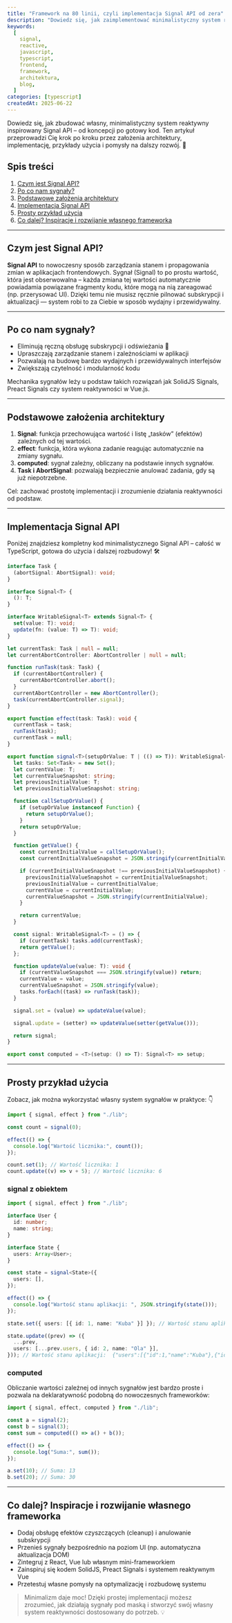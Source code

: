 ```yaml
---
title: "Framework na 80 linii, czyli implementacja Signal API od zera"
description: "Dowiedz się, jak zaimplementować minimalistyczny system reaktywny (Signal API) w JavaScript/TypeScript w mniej niż 80 liniach kodu. Praktyczny przewodnik krok po kroku."
keywords:
  [
    signal,
    reactive,
    javascript,
    typescript,
    frontend,
    framework,
    architektura,
    blog,
  ]
categories: [typescript]
createdAt: 2025-06-22
---
```


Dowiedz się, jak zbudować własny, minimalistyczny system reaktywny inspirowany Signal API – od koncepcji po gotowy kod. Ten artykuł przeprowadzi Cię krok po kroku przez założenia architektury, implementację, przykłady użycia i pomysły na dalszy rozwój. 🚦

## Spis treści

1. [Czym jest Signal API?](#czym-jest-signal-api)
2. [Po co nam sygnały?](#po-co-nam-sygnały)
3. [Podstawowe założenia architektury](#podstawowe-założenia-architektury)
4. [Implementacja Signal API](#implementacja-signal-api)
5. [Prosty przykład użycia](#prosty-przykład-użycia)
6. [Co dalej? Inspiracje i rozwijanie własnego frameworka](#co-dalej-inspiracje-i-rozwijanie-własnego-frameworka)

---

## Czym jest Signal API?

**Signal API** to nowoczesny sposób zarządzania stanem i propagowania zmian w aplikacjach frontendowych. Sygnał (Signal) to po prostu wartość, która jest obserwowalna – każda zmiana tej wartości automatycznie powiadamia powiązane fragmenty kodu, które mogą na nią zareagować (np. przerysować UI). Dzięki temu nie musisz ręcznie pilnować subskrypcji i aktualizacji — system robi to za Ciebie w sposób wydajny i przewidywalny.

---

## Po co nam sygnały?

- Eliminują ręczną obsługę subskrypcji i odświeżania 🔄
- Upraszczają zarządzanie stanem i zależnościami w aplikacji
- Pozwalają na budowę bardzo wydajnych i przewidywalnych interfejsów
- Zwiększają czytelność i modularność kodu

Mechanika sygnałów leży u podstaw takich rozwiązań jak SolidJS Signals, Preact Signals czy system reaktywności w Vue.js.

---

## Podstawowe założenia architektury

1. **Signal**: funkcja przechowująca wartość i listę „tasków” (efektów) zależnych od tej wartości.
2. **effect**: funkcja, która wykona zadanie reagując automatycznie na zmiany sygnału.
3. **computed**: sygnał zależny, obliczany na podstawie innych sygnałów.
4. **Task i AbortSignal**: pozwalają bezpiecznie anulować zadania, gdy są już niepotrzebne.

Cel: zachować prostotę implementacji i zrozumienie działania reaktywności od podstaw.

---

## Implementacja Signal API

Poniżej znajdziesz kompletny kod minimalistycznego Signal API – całość w TypeScript, gotowa do użycia i dalszej rozbudowy! 🛠️

```typescript
interface Task {
  (abortSignal: AbortSignal): void;
}

interface Signal<T> {
  (): T;
}

interface WritableSignal<T> extends Signal<T> {
  set(value: T): void;
  update(fn: (value: T) => T): void;
}

let currentTask: Task | null = null;
let currentAbortController: AbortController | null = null;

function runTask(task: Task) {
  if (currentAbortController) {
    currentAbortController.abort();
  }
  currentAbortController = new AbortController();
  task(currentAbortController.signal);
}

export function effect(task: Task): void {
  currentTask = task;
  runTask(task);
  currentTask = null;
}

export function signal<T>(setupOrValue: T | (() => T)): WritableSignal<T> {
  let tasks: Set<Task> = new Set();
  let currentValue: T;
  let currentValueSnapshot: string;
  let previousInitialValue: T;
  let previousInitialValueSnapshot: string;

  function callSetupOrValue() {
    if (setupOrValue instanceof Function) {
      return setupOrValue();
    }
    return setupOrValue;
  }

  function getValue() {
    const currentInitialValue = callSetupOrValue();
    const currentInitialValueSnapshot = JSON.stringify(currentInitialValue);

    if (currentInitialValueSnapshot !== previousInitialValueSnapshot) {
      previousInitialValueSnapshot = currentInitialValueSnapshot;
      previousInitialValue = currentInitialValue;
      currentValue = currentInitialValue;
      currentValueSnapshot = JSON.stringify(currentInitialValue);
    }

    return currentValue;
  }

  const signal: WritableSignal<T> = () => {
    if (currentTask) tasks.add(currentTask);
    return getValue();
  };

  function updateValue(value: T): void {
    if (currentValueSnapshot === JSON.stringify(value)) return;
    currentValue = value;
    currentValueSnapshot = JSON.stringify(value);
    tasks.forEach((task) => runTask(task));
  }

  signal.set = (value) => updateValue(value);

  signal.update = (setter) => updateValue(setter(getValue()));

  return signal;
}

export const computed = <T>(setup: () => T): Signal<T> => setup;
```

---

## Prosty przykład użycia

Zobacz, jak można wykorzystać własny system sygnałów w praktyce: 👇

```typescript
import { signal, effect } from "./lib";

const count = signal(0);

effect(() => {
  console.log("Wartość licznika:", count());
});

count.set(1); // Wartość licznika: 1
count.update((v) => v + 5); // Wartość licznika: 6
```

### signal z obiektem

```typescript
import { signal, effect } from "./lib";

interface User {
  id: number;
  name: string;
}

interface State {
  users: Array<User>;
}

const state = signal<State>({
  users: [],
});

effect(() => {
  console.log("Wartość stanu aplikacji: ", JSON.stringify(state()));
});

state.set({ users: [{ id: 1, name: "Kuba" }] }); // Wartość stanu aplikacji:  {"users":[{"id":1,"name":"Kuba"}]}

state.update((prev) => ({
  ...prev,
  users: [...prev.users, { id: 2, name: "Ola" }],
})); // Wartość stanu aplikacji:  {"users":[{"id":1,"name":"Kuba"},{"id":2,"name":"Ola"}]}
```

### computed

Obliczanie wartości zależnej od innych sygnałów jest bardzo proste i pozwala na deklaratywność podobną do nowoczesnych frameworków:

```typescript
import { signal, effect, computed } from "./lib";

const a = signal(2);
const b = signal(3);
const sum = computed(() => a() + b());

effect(() => {
  console.log("Suma:", sum());
});

a.set(10); // Suma: 13
b.set(20); // Suma: 30
```

---

## Co dalej? Inspiracje i rozwijanie własnego frameworka

- Dodaj obsługę efektów czyszczących (cleanup) i anulowanie subskrypcji
- Przenieś sygnały bezpośrednio na poziom UI (np. automatyczna aktualizacja DOM)
- Zintegruj z React, Vue lub własnym mini-frameworkiem
- Zainspiruj się kodem SolidJS, Preact Signals i systemem reaktywnym Vue
- Przetestuj własne pomysły na optymalizację i rozbudowę systemu

> Minimalizm daje moc! Dzięki prostej implementacji możesz zrozumieć, jak działają sygnały pod maską i stworzyć swój własny system reaktywności dostosowany do potrzeb. 💡
